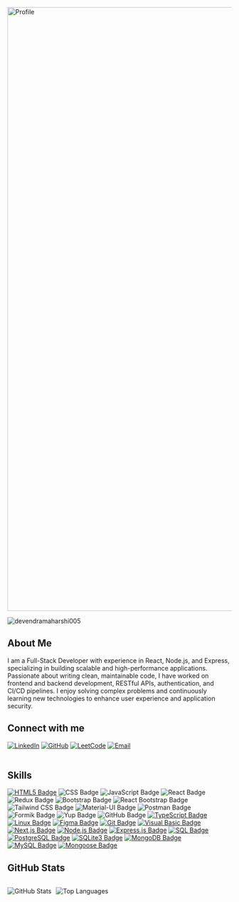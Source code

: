 <img width="1357" alt="Profile" src="./profile_img
.png">





</span>


<span align="left"> 
  <img src="https://komarev.com/ghpvc/?username=devendramaharshi005&label=Profile%20views&color=0F172A&style=for-the-badge" alt="devendramaharshi005" /> 
</span>

## About Me

I am a Full-Stack Developer with experience in React, Node.js, and Express, specializing in building scalable and high-performance applications. Passionate about writing clean, maintainable code, I have worked on frontend and backend development, RESTful APIs, authentication, and CI/CD pipelines. I enjoy solving complex problems and continuously learning new technologies to enhance user experience and application security.

## Connect with me
[![LinkedIn](https://img.shields.io/badge/LinkedIn-0077B5?style=for-the-badge&logo=linkedin&logoColor=white)](https://www.linkedin.com/in/devendra-maharshi-995704212/)
[![GitHub](https://img.shields.io/badge/GitHub-100000?style=for-the-badge&logo=github&logoColor=white)](https://github.com/devendramaharshi005)
[![LeetCode](https://img.shields.io/badge/-LeetCode-FFA116?style=for-the-badge&logo=LeetCode&logoColor=black)](https://leetcode.com/u/KRypC4oWfv/)
[![Email](https://img.shields.io/badge/Email-D14836?style=for-the-badge&logo=gmail&logoColor=white)](mailto:devendramaharshi005@gmail.com) <br>
 <br>


## Skills
[![HTML5 Badge](https://img.shields.io/badge/html5-%230F172A.svg?style=for-the-badge&logo=html5&logoColor=white)](https://your-link-here)
![CSS Badge](https://img.shields.io/badge/css-%230F172A.svg?style=for-the-badge&logo=css3&logoColor=white)
![JavaScript Badge](https://img.shields.io/badge/javascript-%230F172A.svg?style=for-the-badge&logo=javascript&logoColor=white)
![React Badge](https://img.shields.io/badge/react-%230F172A.svg?style=for-the-badge&logo=react&logoColor=white)
![Redux Badge](https://img.shields.io/badge/redux-%230F172A.svg?style=for-the-badge&logo=redux&logoColor=white)
![Bootstrap Badge](https://img.shields.io/badge/bootstrap-%230F172A.svg?style=for-the-badge&logo=bootstrap&logoColor=white)
![React Bootstrap Badge](https://img.shields.io/badge/react_bootstrap-%230F172A.svg?style=for-the-badge&logo=react&logoColor=white)
![Tailwind CSS Badge](https://img.shields.io/badge/tailwind_css-%230F172A.svg?style=for-the-badge&logo=tailwind-css&logoColor=white)
![Material-UI Badge](https://img.shields.io/badge/material_ui-%230F172A.svg?style=for-the-badge&logo=material-ui&logoColor=white)
![Postman Badge](https://img.shields.io/badge/postman-%230F172A.svg?style=for-the-badge&logo=postman&logoColor=white)
![Formik Badge](https://img.shields.io/badge/formik-%230F172A.svg?style=for-the-badge&logo=formik&logoColor=white)
![Yup Badge](https://img.shields.io/badge/yup-%230F172A.svg?style=for-the-badge&logo=yup&logoColor=white)
![GitHub Badge](https://img.shields.io/badge/github-%230F172A.svg?style=for-the-badge&logo=github&logoColor=white)
[![TypeScript Badge](https://img.shields.io/badge/typescript-%230F172A.svg?style=for-the-badge&logo=typescript&logoColor=white)](https://your-typescript-link-here)
[![Linux Badge](https://img.shields.io/badge/linux-%230F172A.svg?style=for-the-badge&logo=linux&logoColor=white)](https://your-linux-link-here)
[![Figma Badge](https://img.shields.io/badge/figma-%230F172A.svg?style=for-the-badge&logo=figma&logoColor=white)](https://your-figma-link-here)
[![Git Badge](https://img.shields.io/badge/git-%230F172A.svg?style=for-the-badge&logo=git&logoColor=white)](https://your-git-link-here)
[![Visual Basic Badge](https://img.shields.io/badge/Visual_Basic-%230F172A.svg?style=for-the-badge&logo=visual-studio&logoColor=white)](https://your-visual-basic-link-here)
[![Next.js Badge](https://img.shields.io/badge/Next.js-%230F172A.svg?style=for-the-badge&logo=next.js&logoColor=white)](https://your-next-js-link-here)
[![Node.js Badge](https://img.shields.io/badge/Node.js-%230F172A.svg?style=for-the-badge&logo=node.js&logoColor=white)](https://nodejs.org/)
[![Express.js Badge](https://img.shields.io/badge/Express.js-%230F172A.svg?style=for-the-badge)](https://expressjs.com/)
[![SQL Badge](https://img.shields.io/badge/SQL-%230F172A.svg?style=for-the-badge&logo=sql&logoColor=white)](https://en.wikipedia.org/wiki/SQL)
[![PostgreSQL Badge](https://img.shields.io/badge/PostgreSQL-%230F172A.svg?style=for-the-badge&logo=postgresql&logoColor=white)](https://www.postgresql.org/)
[![SQLite3 Badge](https://img.shields.io/badge/SQLite3-%230F172A.svg?style=for-the-badge&logo=sqlite&logoColor=white)](https://www.sqlite.org/index.html)
[![MongoDB Badge](https://img.shields.io/badge/MongoDB-%230F172A.svg?style=for-the-badge&logo=mongodb&logoColor=white)](https://www.mongodb.com/)
[![MySQL Badge](https://img.shields.io/badge/MySQL-%230F172A.svg?style=for-the-badge&logo=mysql&logoColor=white)](https://www.mysql.com/)
[![Mongoose Badge](https://img.shields.io/badge/Mongoose-%230F172A.svg?style=for-the-badge&logo=mongoose&logoColor=white)](https://mongoosejs.com/)



## GitHub Stats

<div style="display : flex; flexDirection: row; gap: 10px;" align="center">

![GitHub Stats](https://github-readme-stats.vercel.app/api?username=devendramaharshi005&show_icons=true&theme=tokyonight)

![Top Languages](https://github-readme-stats.vercel.app/api/top-langs/?username=devendramaharshi005&layout=compact&theme=tokyonight)

</div>